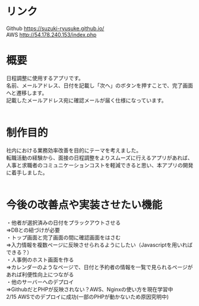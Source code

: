 # リンク  
Github
https://suzuki-ryusuke.github.io/  
AWS
http://54.178.240.153/index.php  
# 概要
日程調整に使用するアプリです。  
名前、メールアドレス、日付を記載し「次へ」のボタンを押すことで、完了画面へと遷移します。  
記載したメールアドレス宛に確認メールが届く仕様になっています。   
<br>
# 制作目的
社内における業務効率改善を目的にテーマを考えました。  
転職活動の経験から、面接の日程調整をよりスムーズに行えるアプリがあれば、人事と求職者のコミュニケーションコストを軽減できると思い、本アプリの開発に着手しました。  
<br>
# 今後の改善点や実装させたい機能
・他者が選択済みの日付をプラックアウトさせる  
⇒DBとの紐づけが必要  
・トップ画面と完了画面の間に確認画面をはさむ  
⇒入力情報を複数ページに反映させられるようにしたい（Javascriptを用いればできる？）  
・人事側のホスト画面を作る  
⇒カレンダーのようなページで、日付と予約者の情報を一覧で見られるページがあれば利便性向上につながる  
・他のサーバーへのデプロイ  
⇒GithubだとPHPが反映されない？AWS、Nginxの使い方を現在学習中  
2/15 AWSでのデプロイに成功(一部のPHPが動かないため原因究明中)
